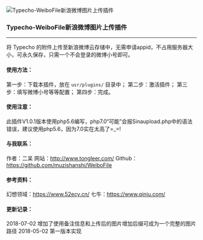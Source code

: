 <img src="https://ws3.sinaimg.cn/large/ecabade5ly1fqwuz2k658j20le05nt8i" alt="Typecho-WeiboFile新浪微博图片上传插件" />

### Typecho-WeiboFile新浪微博图片上传插件
---

将 Typecho 的附件上传至新浪微博云存储中，无需申请appid，不占用服务器大小，可永久保存，只需一个不会登录的微博小号即可。

#### 使用方法：
第一步：下载本插件，放在 `usr/plugins/` 目录中；
第二步：激活插件；
第三步：填写微博小号等等配置；
第四步：完成。

#### 使用注意：
此插件V1.0.1版本使用php5.6编写，php7.0“可能”会报Sinaupload.php中的语法错误，建议使用php5.6，因为7.0实在太高了=_=!

#### 与我联系：
作者：二呆
网站：http://www.tongleer.com/
Github：https://github.com/muzishanshi/WeiboFile

#### 参考资料：
幻想领域：https://www.52ecy.cn/
七牛：https://www.qiniu.com/

#### 更新记录：
2018-07-02 增加了使用备注信息和上传后的图片增加后缀可成为一个完整的图片路径
2018-05-02 第一版本实现